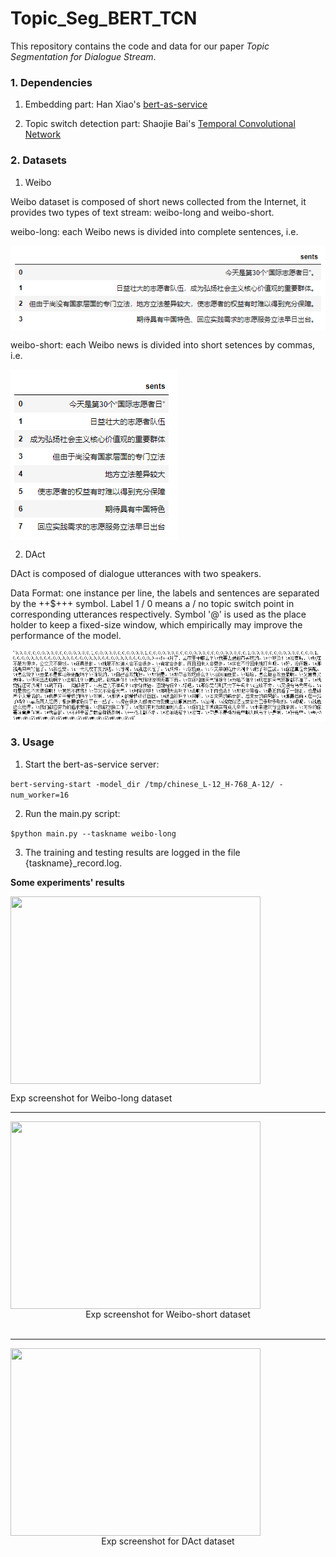 # Topic_Seg_BERT_TCN
This repository contains the code and data for our paper *Topic Segmentation for Dialogue Stream*.

### 1. Dependencies

1) Embedding part: Han Xiao's [bert-as-service](https://github.com/hanxiao/bert-as-service)

2) Topic switch detection part: Shaojie Bai's [Temporal Convolutional Network](https://github.com/locuslab/TCN)

### 2. Datasets

1) Weibo

Weibo dataset is composed of short news collected from the Internet, it provides two types of text stream: weibo-long and weibo-short.

weibo-long: each Weibo news is divided into complete sentences, i.e.

<img src="./imgs/weibo-long_example.png" align=center />

weibo-short: each Weibo news is divided into short setences by commas, i.e.

<img src="./imgs/weibo-short_example.png" align=center />

2) DAct

DAct is composed of dialogue utterances with two speakers.

Data Format: one instance per line, the labels and sentences are separated by the ++$+++ symbol. Label 1 / 0 means a / no topic switch point in corresponding utterances respectively. Symbol '@' is used as the place holder to keep a fixed-size window, which empirically may improve the performance of the model.

<img src="./imgs/dact_example.png" align=center />



### 3. Usage

1) Start the bert-as-service server:

```bert-serving-start -model_dir /tmp/chinese_L-12_H-768_A-12/ -num_worker=16```

2) Run the main.py script:

```$python main.py --taskname weibo-long```

3) The training and testing results are logged in the file {taskname}_record.log.



**Some experiments' results**

<img width="400" height="300" src="./imgs/weibo-long_result.png" align="center" />

Exp screenshot for Weibo-long dataset </div>



-----

<img width="400" height="300" src="./imgs/weibo-short_result.png" align="center" />

<center>Exp screenshot for Weibo-short dataset</center><br>

--------

<img width="400" height="300" src="./imgs/dact_result.png" align="center" />

<center> Exp screenshot for DAct dataset</center><br>





